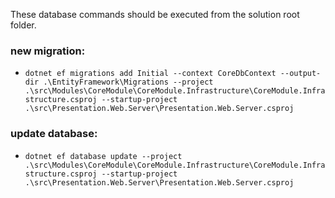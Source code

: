 These database commands should be executed from the solution root folder.

### new migration: 
- `dotnet ef migrations add Initial --context CoreDbContext --output-dir .\EntityFramework\Migrations --project .\src\Modules\CoreModule\CoreModule.Infrastructure\CoreModule.Infrastructure.csproj --startup-project .\src\Presentation.Web.Server\Presentation.Web.Server.csproj`

### update database: 
- `dotnet ef database update --project .\src\Modules\CoreModule\CoreModule.Infrastructure\CoreModule.Infrastructure.csproj --startup-project .\src\Presentation.Web.Server\Presentation.Web.Server.csproj`